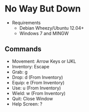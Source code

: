 # No Way But Down
* Requirements
    * Debian Wheezy/Ubuntu 12.04+
    * Windows 7 and MINGW

## Commands

* Movement: Arrow Keys or IJKL
* Inventory: Escape
* Grab: g
* Drop: d (From Inventory)
* Equip: e (From Inventory)
* Use: u (From Inventory)
* Wield: w (From Inventory)
* Quit: Close Window
* Help Screen: ?
